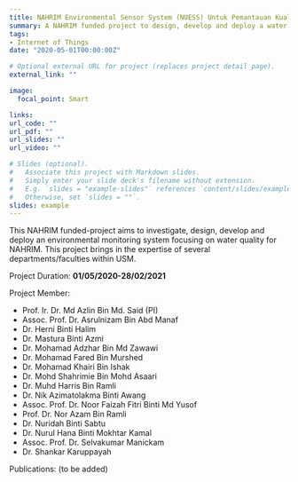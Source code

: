 ```yaml
---
title: NAHRIM Environmental Sensor System (NUESS) Untuk Pemantauan Kualiti Air 
summary: A NAHRIM funded project to design, develop and deploy a water quality environmental monitoring system.
tags:
- Internet of Things
date: "2020-05-01T00:00:00Z"

# Optional external URL for project (replaces project detail page).
external_link: ""

image:
  focal_point: Smart

links:
url_code: ""
url_pdf: ""
url_slides: ""
url_video: ""

# Slides (optional).
#   Associate this project with Markdown slides.
#   Simply enter your slide deck's filename without extension.
#   E.g. `slides = "example-slides"` references `content/slides/example-slides.md`.
#   Otherwise, set `slides = ""`.
slides: example
---
```


This NAHRIM funded-project aims to investigate, design, develop and deploy an environmental monitoring system
 focusing on water quality for NAHRIM. This project brings in the expertise of several departments/faculties within
  USM.
  
Project Duration: **01/05/2020-28/02/2021**
   
Project Member:
- Prof. Ir. Dr. Md Azlin Bin Md. Said (PI)
- Assoc. Prof. Dr. Asrulnizam Bin Abd Manaf
- Dr. Herni Binti Halim
- Dr. Mastura Binti Azmi
- Dr. Mohamad Adzhar Bin Md Zawawi
- Dr. Mohamad Fared Bin Murshed
- Dr. Mohamad Khairi Bin Ishak
- Dr. Mohd Shahrimie Bin Mohd Asaari
- Dr. Muhd Harris Bin Ramli
- Dr. Nik Azimatolakma Binti Awang
- Assoc. Prof. Dr. Noor Faizah Fitri Binti Md Yusof
- Prof. Dr. Nor Azam Bin Ramli
- Dr. Nuridah Binti Sabtu
- Dr. Nurul Hana Binti Mokhtar Kamal
- Assoc. Prof. Dr. Selvakumar Manickam
- Dr. Shankar Karuppayah 

Publications:
(to be added)
